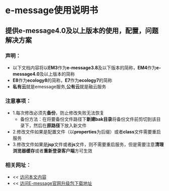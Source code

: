 # e-message使用说明书

## 提供e-message4.0及以上版本的使用，配置，问题解决方案

### 声明：
  * 以下文档内容将以**EM3**作为**e-message3.8**及以下版本的简称，**EM4**作为**e-message4.0**及以上版本的简称
  * **E8**作为**ecology8**的简称，**E7**作为**ecology7**的简称
  * **私有云**就是emessage服务,**公有云**就是融云服务

### 注意事项：

* 1.每次修改必须先**备份**，防止修改失败无法恢复
  * 备份方法：在将要备份文件路径下**新建bak目录**将备份文件前剪切到该目录下，然后在**原路径**下放入新文件
* 2.修改文件如果是配置文件（以**properties**为后缀）或者**class**文件需要重启服务
* 3.修改文件如果是**jsp**文件或者**js**文件，则不需要重启服务，但是需要注意**清理浏览器缓存**或者**重新登录客户端**方可生效

### 相关网址：
* << [访问本文内容](https://joeyang20.gitbooks.io/e-message/content/)
* << [访问E-message官网升级包下载地址](http://im.cobiz.cn/html/download.html)
